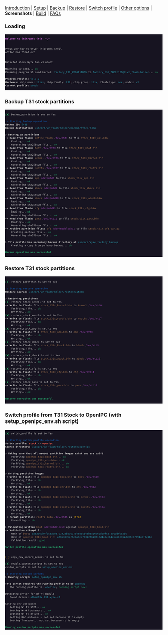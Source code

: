 [Introduction](README.md) | [Setup](README_setup.md) | [Backup](README_backup.md) | [Restore](README_restore.md) | [Switch profile](README_switch_profile.md) | [Other options](README_other_options.md) | **Screenshots** | [Build](README_build.md) | [FAQs](README_FAQs.md)



### Loading

![Alt text](https://raw.githubusercontent.com/archandanime/wz_flash-helper/main/images/sc_loading.png)

### Backup T31 stock partitions

![Alt text](https://raw.githubusercontent.com/archandanime/wz_flash-helper/main/images/sc_backup.png)

### Restore T31 stock partitions

![Alt text](https://raw.githubusercontent.com/archandanime/wz_flash-helper/main/images/sc_restore.png)

### Switch profile from T31 Stock to OpenIPC (with setup_openipc_env.sh script)

![Alt text](https://raw.githubusercontent.com/archandanime/wz_flash-helper/main/images/sc_switch_profile.png)
